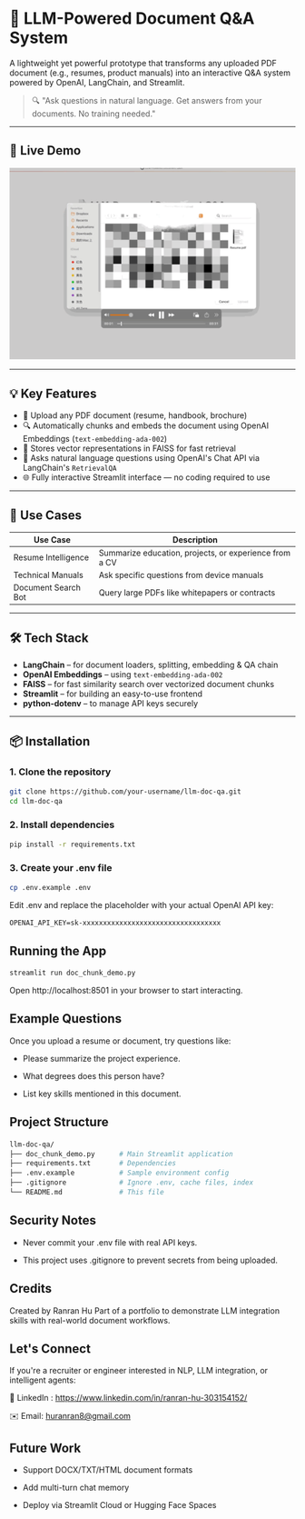 # 📄 LLM-Powered Document Q&A System

A lightweight yet powerful prototype that transforms any uploaded PDF document (e.g., resumes, product manuals) into an interactive Q&A system powered by OpenAI, LangChain, and Streamlit.

> 🔍 "Ask questions in natural language. Get answers from your documents. No training needed."

---
## 🚀 Live Demo 

<!-- Add GIF or screenshot if available -->
![Demo](Screenshot.gif)

---

## 💡 Key Features

- 📎 Upload any PDF document (resume, handbook, brochure)
- 🔍 Automatically chunks and embeds the document using OpenAI Embeddings (`text-embedding-ada-002`)
- 💾 Stores vector representations in FAISS for fast retrieval
- 💬 Asks natural language questions using OpenAI's Chat API via LangChain's `RetrievalQA`
- 🌐 Fully interactive Streamlit interface — no coding required to use

---

## 🧠 Use Cases

| Use Case             | Description                                             |
|----------------------|---------------------------------------------------------|
| Resume Intelligence  | Summarize education, projects, or experience from a CV  |
| Technical Manuals     | Ask specific questions from device manuals              |
| Document Search Bot   | Query large PDFs like whitepapers or contracts          |

---

## 🛠️ Tech Stack

- **LangChain** – for document loaders, splitting, embedding & QA chain
- **OpenAI Embeddings** – using `text-embedding-ada-002`
- **FAISS** – for fast similarity search over vectorized document chunks
- **Streamlit** – for building an easy-to-use frontend
- **python-dotenv** – to manage API keys securely

---

## 📦 Installation

### 1. Clone the repository

```bash
git clone https://github.com/your-username/llm-doc-qa.git
cd llm-doc-qa
```

### 2. Install dependencies

```bash
pip install -r requirements.txt
```

### 3. Create your .env file

```bash
cp .env.example .env
```

Edit .env and replace the placeholder with your actual OpenAI API key:
```env
OPENAI_API_KEY=sk-xxxxxxxxxxxxxxxxxxxxxxxxxxxxxxxxxx
```

## Running the App

```bash
streamlit run doc_chunk_demo.py
```
Open http://localhost:8501 in your browser to start interacting.

##  Example Questions

Once you upload a resume or document, try questions like:

- Please summarize the project experience.

- What degrees does this person have?

- List key skills mentioned in this document.

## Project Structure
```bash
llm-doc-qa/
├── doc_chunk_demo.py      # Main Streamlit application
├── requirements.txt       # Dependencies
├── .env.example           # Sample environment config
├── .gitignore             # Ignore .env, cache files, index
└── README.md              # This file

```

## Security Notes

- Never commit your .env file with real API keys.

- This project uses .gitignore to prevent secrets from being uploaded.


## Credits

Created by Ranran Hu
Part of a portfolio to demonstrate LLM integration skills with real-world document workflows.


## Let's Connect

If you're a recruiter or engineer interested in NLP, LLM integration, or intelligent agents:

🔗 LinkedIn : https://www.linkedin.com/in/ranran-hu-303154152/

✉️ Email: huranran8@gmail.com


##  Future Work

-  Support DOCX/TXT/HTML document formats

- Add multi-turn chat memory

- Deploy via Streamlit Cloud or Hugging Face Spaces

